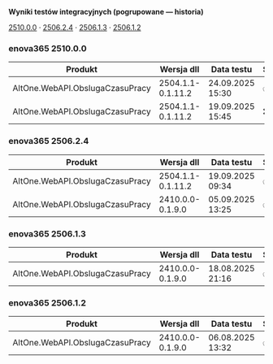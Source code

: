 **Wyniki testów integracyjnych (pogrupowane — historia)**

[2510.0.0](#enova365-251000) · [2506.2.4](#enova365-250624) · [2506.1.3](#enova365-250613) · [2506.1.2](#enova365-250612)

### enova365 2510.0.0

| Produkt                         | Wersja dll        | Data testu       | Status |
|---------------------------------|-------------------|------------------|--------|
| AltOne.WebAPI.ObslugaCzasuPracy | 2504.1.1-0.1.11.2 | 24.09.2025 15:30 | ✅      |
| AltOne.WebAPI.ObslugaCzasuPracy | 2504.1.1-0.1.11.2 | 19.09.2025 15:45 | ❌      |

### enova365 2506.2.4

| Produkt                         | Wersja dll        | Data testu       | Status |
|---------------------------------|-------------------|------------------|--------|
| AltOne.WebAPI.ObslugaCzasuPracy | 2504.1.1-0.1.11.2 | 19.09.2025 09:34 | ✅      |
| AltOne.WebAPI.ObslugaCzasuPracy | 2410.0.0-0.1.9.0  | 05.09.2025 13:25 | ✅      |

### enova365 2506.1.3

| Produkt                         | Wersja dll       | Data testu       | Status |
|---------------------------------|------------------|------------------|--------|
| AltOne.WebAPI.ObslugaCzasuPracy | 2410.0.0-0.1.9.0 | 18.08.2025 21:16 | ✅      |

### enova365 2506.1.2

| Produkt                         | Wersja dll       | Data testu       | Status |
|---------------------------------|------------------|------------------|--------|
| AltOne.WebAPI.ObslugaCzasuPracy | 2410.0.0-0.1.9.0 | 06.08.2025 13:32 | ✅      |

